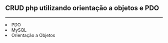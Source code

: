<h2>CRUD php utilizando orientação a objetos e PDO</h2>
<hr>
<li>PDO</li>
<li>MySQL</li>
<li>Orientação a Objetos</li>
  
